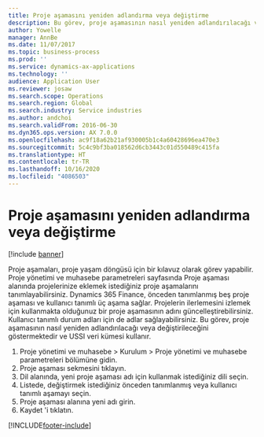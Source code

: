 ```yaml
---
title: Proje aşamasını yeniden adlandırma veya değiştirme
description: Bu görev, proje aşamasının nasıl yeniden adlandırılacağı veya değiştirileceğini göstermektedir.
author: Yowelle
manager: AnnBe
ms.date: 11/07/2017
ms.topic: business-process
ms.prod: ''
ms.service: dynamics-ax-applications
ms.technology: ''
audience: Application User
ms.reviewer: josaw
ms.search.scope: Operations
ms.search.region: Global
ms.search.industry: Service industries
ms.author: andchoi
ms.search.validFrom: 2016-06-30
ms.dyn365.ops.version: AX 7.0.0
ms.openlocfilehash: ac9f18a62b21af930005b1c4a60428696ea470e3
ms.sourcegitcommit: 5c4c9bf3ba018562d6cb3443c01d550489c415fa
ms.translationtype: HT
ms.contentlocale: tr-TR
ms.lasthandoff: 10/16/2020
ms.locfileid: "4086503"
---
```

# <a name="rename-or-modify-a-project-stage"></a>Proje aşamasını yeniden adlandırma veya değiştirme

[!include [banner](../../includes/banner.md)]

Proje aşamaları, proje yaşam döngüsü için bir kılavuz olarak görev yapabilir. Proje yönetimi ve muhasebe parametreleri sayfasında Proje aşaması alanında projelerinize eklemek istediğiniz proje aşamalarını tanımlayabilirsiniz. Dynamics 365 Finance, önceden tanımlanmış beş proje aşaması ve kullanıcı tanımlı üç aşama sağlar. Projelerin ilerlemesini izlemek için kullanmakta olduğunuz bir proje aşamasının adını güncelleştirebilirsiniz. Kullanıcı tanımlı durum adları için de adlar sağlayabilirsiniz. Bu görev, proje aşamasının nasıl yeniden adlandırılacağı veya değiştirileceğini göstermektedir ve USSI veri kümesi kullanır.

1. Proje yönetimi ve muhasebe > Kurulum > Proje yönetimi ve muhasebe parametreleri bölümüne gidin.
2. Proje aşaması sekmesini tıklayın.
3. Dil alanında, yeni proje aşaması adı için kullanmak istediğiniz dili seçin.
4. Listede, değiştirmek istediğiniz önceden tanımlanmış veya kullanıcı tanımlı aşamayı seçin. 
5. Proje aşaması alanına yeni adı girin.
6. Kaydet 'i tıklatın.


[!INCLUDE[footer-include](../../includes/footer-banner.md)]